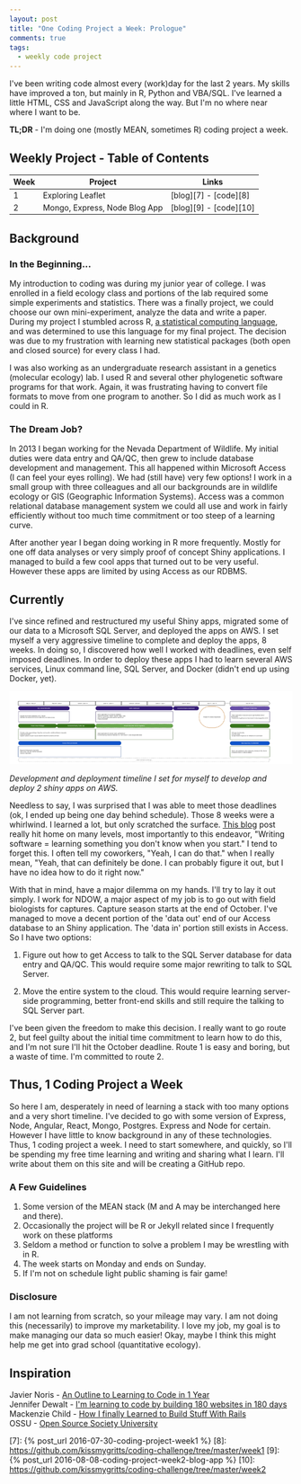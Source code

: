 ```yaml
---
layout: post
title: "One Coding Project a Week: Prologue"
comments: true
tags:
  - weekly code project
---
```


I've been writing code almost every (work)day for the last 2 years. My skills have improved a ton, but mainly in R, Python and VBA/SQL. I've learned a little HTML, CSS and JavaScript along the way. But I'm no where near where I want to be.<!--more-->

**TL;DR** - I'm doing one (mostly MEAN, sometimes R) coding project a week.

## Weekly Project - Table of Contents

| Week | Project | Links |
| --- | --- | --- |
| 1 | Exploring Leaflet | [blog][7] - [code][8] |
| 2 | Mongo, Express, Node Blog App | [blog][9] - [code][10] |

## Background

### In the Beginning...

My introduction to coding was during my junior year of college. I was enrolled in a field ecology class and portions of the lab required some simple experiments and statistics. There was a finally project, we could choose our own mini-experiment, analyze the data and write a paper. During my project I stumbled across R, [a statistical computing language][1], and was determined to use this language for my final project. The decision was due to my frustration with learning new statistical packages (both open and closed source) for every class I had.

I was also working as an undergraduate research assistant in a genetics (molecular ecology) lab. I used R and several other phylogenetic software programs for that work. Again, it was frustrating having to convert file formats to move from one program to another. So I did as much work as I could in R.

### The Dream Job?

In 2013 I began working for the Nevada Department of Wildlife. My initial duties were data entry and QA/QC, then grew to include database development and management. This all happened within Microsoft Access (I can feel your eyes rolling). We had (still have) very few options! I work in a small group with three colleagues and all our backgrounds are in wildlife ecology or GIS (Geographic Information Systems). Access was a common relational database management system we could all use and work in fairly efficiently without too much time commitment or too steep of a learning curve.

After another year I began doing working in R more frequently. Mostly for one off data analyses or very simply proof of concept Shiny applications. I managed to build a few cool apps that turned out to be very useful. However these apps are limited by using Access as our RDBMS.

## Currently

I've since refined and restructured my useful Shiny apps, migrated some of our data to a Microsoft SQL Server, and deployed the apps on AWS. I set myself a very aggressive timeline to complete and deploy the apps, 8 weeks. In doing so, I discovered how well I worked with deadlines, even self imposed deadlines. In order to deploy these apps I had to learn several AWS services, Linux command line, SQL Server, and Docker (didn't end up using Docker, yet).

<div class="photo-caption">
  <img src="/assets/devtimeline.png" alt="AWS deploy timeline." />
  <p class = "caption-text">
    <em>Development and deployment timeline I set for myself to develop and deploy 2 shiny apps on AWS.</em>
  </p>
</div>

Needless to say, I was surprised that I was able to meet those deadlines (ok, I ended up being one day behind schedule). Those 8 weeks were a whirlwind. I learned a lot, but only scratched the surface. [This blog][2] post really hit home on many levels, most importantly to this endeavor, "Writing software = learning something you don't know when you start." I tend to forget this. I often tell my coworkers, "Yeah, I can do that." when I really mean, "Yeah, that can definitely be done. I can probably figure it out, but I have no idea how to do it right now."

With that in mind, have a major dilemma on my hands. I'll try to lay it out simply. I work for NDOW, a major aspect of my job is to go out with field biologists for captures. Capture season starts at the end of October. I've managed to move a decent portion of the 'data out' end of our Access database to an Shiny application. The 'data in' portion still exists in Access. So I have two options:

1. Figure out how to get Access to talk to the SQL Server database for data entry and QA/QC. This would require some major rewriting to talk to SQL Server.

2. Move the entire system to the cloud. This would require learning server-side programming, better front-end skills and still require the talking to SQL Server part.

I've been given the freedom to make this decision. I really want to go route 2, but feel guilty about the initial time commitment to learn how to do this, and I'm not sure I'll hit the October deadline. Route 1 is easy and boring, but a waste of time. I'm committed to route 2.

## Thus, 1 Coding Project a Week

So here I am, desperately in need of learning a stack with too many options and a very short timeline. I've decided to go with some version of Express, Node, Angular, React, Mongo, Postgres. Express and Node for certain. However I have little to know background in any of these technologies. Thus, 1 coding project a week. I need to start somewhere, and quickly, so I'll be spending my free time learning and writing and sharing what I learn. I'll write about them on this site and will be creating a GitHub repo.

### A Few Guidelines

1. Some version of the MEAN stack (M and A may be interchanged here and there).
2. Occasionally the project will be R or Jekyll related since I frequently work on these platforms
3. Seldom a method or function to solve a problem I may be wrestling with in R.
4. The week starts on Monday and ends on Sunday.
5. If I'm not on schedule light public shaming is fair game!

### Disclosure

I am not learning from scratch, so your mileage may vary. I am not doing this (necessarily) to improve my marketability. I love my job, my goal is to make managing our data so much easier! Okay, maybe I think this might help me get into grad school (quantitative ecology).

## Inspiration

Javier Noris - [An Outline to Learning to Code in 1 Year][3]  
Jennifer Dewalt - [I'm learning to code by building 180 websites in 180 days][4]  
Mackenzie Child - [How I finally Learned to Build Stuff With Rails][5]  
OSSU - [Open Source Society University][6]  

[1]: https://www.r-project.org/
[2]: http://blog.hut8labs.com/coding-fast-and-slow.html
[3]: https://medium.com/@javier_noris/an-outline-to-learning-to-code-in-1-year-572a1a78fa62#.rc4oxq6ae
[4]: http://blog.jenniferdewalt.com/post/56319597560/im-learning-to-code-by-building-180-websites-in
[5]: https://mackenziechild.me/how-i-finally-learned-to-build-stuff-with-rails
[6]: https://ossu.firebaseapp.com/#/about
[7]: {% post_url 2016-07-30-coding-project-week1 %}
[8]: https://github.com/kissmygritts/coding-challenge/tree/master/week1
[9]: {% post_url 2016-08-08-coding-project-week2-blog-app %}
[10]: https://github.com/kissmygritts/coding-challenge/tree/master/week2
